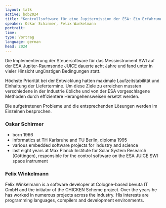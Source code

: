 ```yaml
---
layout: talk
active: bob2024
title: "Kontrollsoftware für eine Jupitermission der ESA: Ein Erfahrungsbericht"
speaker: Oskar Schirmer, Felix Winkelmann
portrait:
time:
type: Vortrag
language: german
head: 2024
---
```


Die Implementierung der Steuersoftware für das Messinstrument SWI auf
der ESA Jupiter-Raumsonde JUICE dauerte acht Jahre und fand unter in
vieler Hinsicht ungünstigen Bedingungen statt.

Höchste Priorität bei der Entwicklung hatten maximale
Laufzeitstabilität und Einhaltung der Liefertermine. Um diese Ziele zu
erreichen mussten verschiedene in der Industrie übliche und von der
ESA vorgeschlagene Methoden durch effizientere Herangehensweisen
ersetzt werden.

Die aufgetretenen Probleme und die entsprechenden Lösungen werden im
Einzelnen besprochen.

### Oskar Schirmer

- born 1966
- informatics at TH Karlsruhe and TU Berlin, diploma 1995
- various embedded software projects for industry and science
- last eight years at Max Planck Institute for Solar System Research
  (Göttingen), responsible for the control software on the ESA JUICE
  SWI space instrument


### Felix Winkelmann

Felix Winkelmann is a software developer at Cologne-based bevuta IT
GmbH and the initiator of the CHICKEN Scheme project. Over the years
he has worked in numerous projects across the industry. His interests
are programming languages, compilers and development environments.
